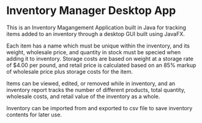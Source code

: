 # Inventory Manager Desktop App

This is an Inventory Magangement Application built in Java for tracking items added to an inventory through a desktop GUI built using JavaFX.

Each item has a name which must be unique within the inventory, and its weight, wholesale price, and quantity in stock must be specied when adding it to inventory. Storage costs are based on weight at a storage rate of $4.00 per pound, and retail price is calculated based on an 85% markup of wholesale price plus storage costs for the item.

Items can be viewed, edited, or removed while in inventory, and an inventory report tracks the number of different products, total quantity, wholesale costs, and retail value of the inventory as a whole.

Inventory can be imported from and exported to csv file to save inventory contents for later use.
